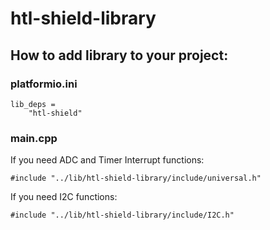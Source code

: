 # htl-shield-library 

## How to add library to your project:

### platformio.ini
```
lib_deps =
    "htl-shield"
```

### main.cpp
If you need ADC and Timer Interrupt functions:
```
#include "../lib/htl-shield-library/include/universal.h"
```
If you need I2C functions:
```
#include "../lib/htl-shield-library/include/I2C.h"
```